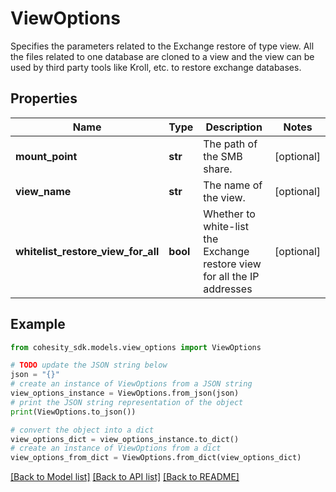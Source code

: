 # ViewOptions

Specifies the parameters related to the Exchange restore of type view. All the files related to one database are cloned to a view and the view can be used by third party tools like Kroll, etc. to restore exchange databases.

## Properties

Name | Type | Description | Notes
------------ | ------------- | ------------- | -------------
**mount_point** | **str** | The path of the SMB share. | [optional] 
**view_name** | **str** | The name of the view. | [optional] 
**whitelist_restore_view_for_all** | **bool** | Whether to white-list the Exchange restore view for all the IP addresses | [optional] 

## Example

```python
from cohesity_sdk.models.view_options import ViewOptions

# TODO update the JSON string below
json = "{}"
# create an instance of ViewOptions from a JSON string
view_options_instance = ViewOptions.from_json(json)
# print the JSON string representation of the object
print(ViewOptions.to_json())

# convert the object into a dict
view_options_dict = view_options_instance.to_dict()
# create an instance of ViewOptions from a dict
view_options_from_dict = ViewOptions.from_dict(view_options_dict)
```
[[Back to Model list]](../README.md#documentation-for-models) [[Back to API list]](../README.md#documentation-for-api-endpoints) [[Back to README]](../README.md)


